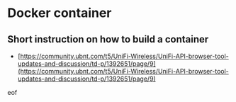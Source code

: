 
# Docker container

## Short instruction on how to build a container

- [https://community.ubnt.com/t5/UniFi-Wireless/UniFi-API-browser-tool-updates-and-discussion/td-p/1392651/page/9](https://community.ubnt.com/t5/UniFi-Wireless/UniFi-API-browser-tool-updates-and-discussion/td-p/1392651/page/9)








eof